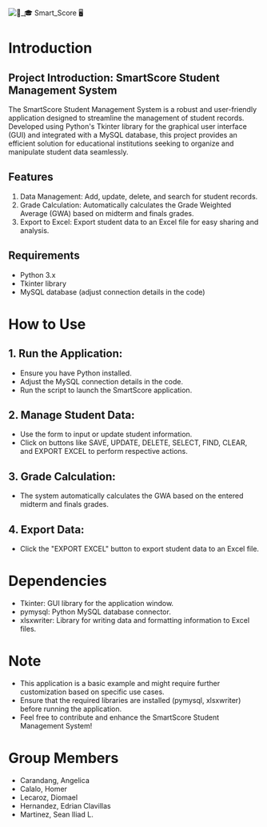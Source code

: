 
![🧑_🎓 Smart_Score 🖥️](https://github.com/Snldmrtnz/Smart-Score/assets/118676134/e979b5eb-a766-4244-8e69-81b2a7e30a28)

# Introduction
## Project Introduction: SmartScore Student Management System

The SmartScore Student Management System is a robust and user-friendly application designed to streamline the management of student records. Developed using Python's Tkinter library for the graphical user interface (GUI) and integrated with a MySQL database, this project provides an efficient solution for educational institutions seeking to organize and manipulate student data seamlessly.

## Features
1. Data Management: Add, update, delete, and search for student records.
2. Grade Calculation: Automatically calculates the Grade Weighted Average (GWA) based on midterm and finals grades.
3. Export to Excel: Export student data to an Excel file for easy sharing and analysis.

## Requirements
- Python 3.x
- Tkinter library
- MySQL database (adjust connection details in the code)

# How to Use
## 1. Run the Application:
 
  - Ensure you have Python installed.
  - Adjust the MySQL connection details in the code.
  - Run the script to launch the SmartScore application.
## 2. Manage Student Data:

  - Use the form to input or update student information.
  - Click on buttons like SAVE, UPDATE, DELETE, SELECT, FIND, CLEAR, and EXPORT EXCEL to perform respective actions.
## 3. Grade Calculation:

  - The system automatically calculates the GWA based on the entered midterm and finals grades.
## 4. Export Data:

  - Click the "EXPORT EXCEL" button to export student data to an Excel file.

# Dependencies
- Tkinter: GUI library for the application window.
- pymysql: Python MySQL database connector.
- xlsxwriter: Library for writing data and formatting information to Excel files.

# Note
- This application is a basic example and might require further customization based on specific use cases.
- Ensure that the required libraries are installed (pymysql, xlsxwriter) before running the application.
- Feel free to contribute and enhance the SmartScore Student Management System!

# Group Members
- Carandang, Angelica
- Calalo, Homer
- Lecaroz, Diomael
- Hernandez, Edrian Clavillas
- Martinez, Sean Iliad L.
